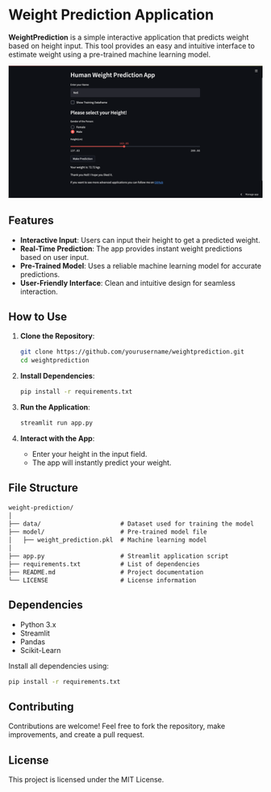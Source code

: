 # Weight Prediction Application  

**WeightPrediction** is a simple interactive application that predicts weight based on height input. This tool provides an easy and intuitive interface to estimate weight using a pre-trained machine learning model.  

![Weight Prediction App Demo](image.png)  

## Features  

- **Interactive Input**: Users can input their height to get a predicted weight.  
- **Real-Time Prediction**: The app provides instant weight predictions based on user input.  
- **Pre-Trained Model**: Uses a reliable machine learning model for accurate predictions.  
- **User-Friendly Interface**: Clean and intuitive design for seamless interaction.  

## How to Use  

1. **Clone the Repository**:  
   ```bash  
   git clone https://github.com/yourusername/weightprediction.git  
   cd weightprediction  
   ```  

2. **Install Dependencies**:  
   ```bash  
   pip install -r requirements.txt  
   ```  

3. **Run the Application**:  
   ```bash  
   streamlit run app.py  
   ```  

4. **Interact with the App**:  
   - Enter your height in the input field.  
   - The app will instantly predict your weight.  

## File Structure  

```
weight-prediction/  
│  
├── data/                      # Dataset used for training the model  
├── model/                     # Pre-trained model file  
│   ├── weight_prediction.pkl  # Machine learning model  
│  
├── app.py                     # Streamlit application script  
├── requirements.txt           # List of dependencies  
├── README.md                  # Project documentation  
└── LICENSE                    # License information  
```  

## Dependencies  

- Python 3.x  
- Streamlit  
- Pandas  
- Scikit-Learn  

Install all dependencies using:  
```bash  
pip install -r requirements.txt  
```  

## Contributing  

Contributions are welcome! Feel free to fork the repository, make improvements, and create a pull request.  

## License  

This project is licensed under the MIT License.  
